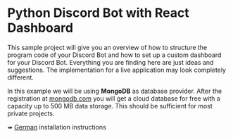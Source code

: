 # Python Discord Bot with React Dashboard
This sample project will give you an overview of how to structure the program code of your Discord Bot and how to set up a custom dashboard for your Discord Bot. Everything you are finding here are just ideas and suggestions. The implementation for a live application may look completely different.

In this example we will be using **MongoDB** as database provider. After the registration at [mongodb.com](https://www.mongodb.com/cloud/atlas/register) you will get a cloud database for free with a capacity up to 500 MB data storage. This should be sufficient for most private projects.

➠ [German](README.de.md) installation instructions